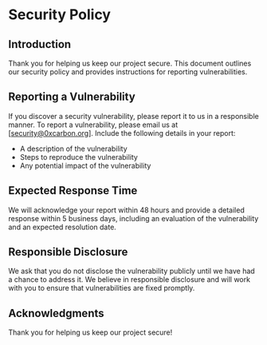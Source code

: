 # Security Policy

## Introduction
Thank you for helping us keep our project secure. This document outlines our security policy and provides instructions for reporting vulnerabilities.

## Reporting a Vulnerability
If you discover a security vulnerability, please report it to us in a responsible manner. To report a vulnerability, please email us at [security@0xcarbon.org]. Include the following details in your report:
- A description of the vulnerability
- Steps to reproduce the vulnerability
- Any potential impact of the vulnerability

## Expected Response Time
We will acknowledge your report within 48 hours and provide a detailed response within 5 business days, including an evaluation of the vulnerability and an expected resolution date.

## Responsible Disclosure
We ask that you do not disclose the vulnerability publicly until we have had a chance to address it. We believe in responsible disclosure and will work with you to ensure that vulnerabilities are fixed promptly.

## Acknowledgments
Thank you for helping us keep our project secure!
